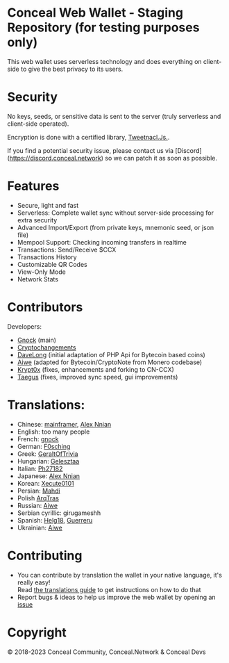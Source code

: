# Conceal Web Wallet - Staging Repository (for testing purposes only)
This web wallet uses serverless technology and does everything on client-side to give the best privacy to its users.

# Security
No keys, seeds, or sensitive data is sent to the server (truly serverless and client-side operated).

Encryption is done with a certified library, [Tweetnacl.Js.](https://github.com/dchest/tweetnacl-js).

If you find a potential security issue, please contact us via [Discord] (https://discord.conceal.network) so we can patch it as soon as possible.

# Features
- Secure, light and fast
- Serverless: Complete wallet sync without server-side processing for extra security
- Advanced Import/Export (from private keys, mnemonic seed, or json file)
- Mempool Support: Checking incoming transfers in realtime
- Transactions: Send/Receive $CCX
- Transactions History
- Customizable QR Codes
- View-Only Mode
- Network Stats

# Contributors
Developers:
- [Gnock](https://github.com/gnock) (main)
- [Cryptochangements](https://github.com/cryptochangements34)
- [DaveLong](https://github.com/DaveLong) (initial adaptation of PHP Api for Bytecoin based coins)
- [Aiwe](https://github.com/aivve) (adapted for Bytecoin/CryptoNote from Monero codebase)
- [Krypt0x](https://github.com/krypt0x) (fixes, enhancements and forking to CN-CCX)
- [Taegus](https://github.com/taeguscromis) (fixes, improved sync speed, gui improvements)

# Translations:
- Chinese: [mainframer](https://github.com/mainframer), [Alex Nnian](https://github.com/nnian)
- English: too many people
- French: [gnock](https://github.com/gnock)
- German: [F0sching](https://github.com/F0sching)
- Greek: [GeraltOfTrivia](https://github.com/GeraltOfTrivia)
- Hungarian: [Gelesztaa](https://github.com/Gelesztaa)
- Italian: [Ph27182](https://github.com/Ph27182)
- Japanese: [Alex Nnian](https://github.com/nnian)
- Korean: [Xecute0101](https://github.com/Xecute0101)
- Persian: [Mahdi](https://github.com/m4hdi1995)
- Polish [ArqTras](https://github.com/ArqTras)
- Russian: [Aiwe](https://github.com/aivve)
- Serbian cyrillic: girugameshh
- Spanish: [Helg18](https://github.com/Helg18), [Guerreru](https://github.com/Guerreru)
- Ukrainian: [Aiwe](https://github.com/aivve)

# Contributing
- You can contribute by translation the wallet in your native language, it's really easy!  
Read [the translations guide](TRANSLATIONS.md) to get instructions on how to do that
- Report bugs & ideas to help us improve the web wallet by opening an [issue](https://github.com/ConcealNetwork/conceal-web-wallet/issues/new)

# Copyright
© 2018-2023 Conceal Community, Conceal.Network & Conceal Devs
